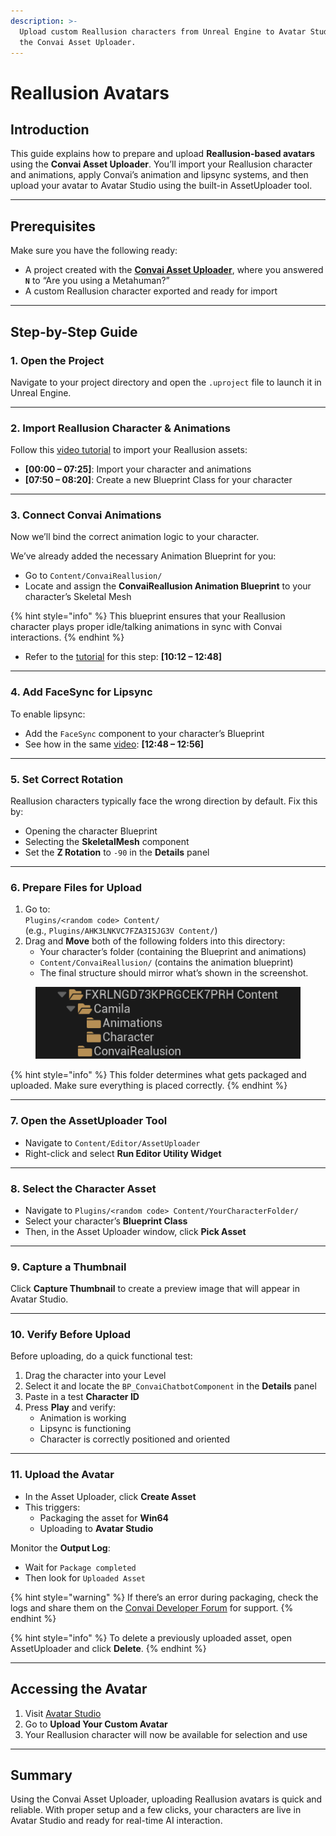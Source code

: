 ```yaml
---
description: >-
  Upload custom Reallusion characters from Unreal Engine to Avatar Studio using
  the Convai Asset Uploader.
---
```


# Reallusion Avatars

## Introduction

This guide explains how to prepare and upload **Reallusion-based avatars** using the **Convai Asset Uploader**. You’ll import your Reallusion character and animations, apply Convai’s animation and lipsync systems, and then upload your avatar to Avatar Studio using the built-in AssetUploader tool.

***

## Prerequisites

Make sure you have the following ready:

* A project created with the [**Convai Asset Uploader**](../../../../../asset-uploader/), where you answered **`N`** to “Are you using a Metahuman?”
* A custom Reallusion character exported and ready for import

***

## Step-by-Step Guide

### 1. Open the Project

Navigate to your project directory and open the `.uproject` file to launch it in Unreal Engine.

***

### 2. Import Reallusion Character & Animations

Follow this [video tutorial](https://youtu.be/UyxNliF8LKU?feature=shared) to import your Reallusion assets:

* **\[00:00 – 07:25]**: Import your character and animations
* **\[07:50 – 08:20]**: Create a new Blueprint Class for your character

***

### 3. Connect Convai Animations

Now we’ll bind the correct animation logic to your character.

We’ve already added the necessary Animation Blueprint for you:

* Go to `Content/ConvaiReallusion/`
* Locate and assign the **ConvaiReallusion Animation Blueprint** to your character’s Skeletal Mesh

{% hint style="info" %}
This blueprint ensures that your Reallusion character plays proper idle/talking animations in sync with Convai interactions.
{% endhint %}

* Refer to the [tutorial](https://youtu.be/UyxNliF8LKU?feature=shared) for this step: **\[10:12 – 12:48]**

***

### 4. Add FaceSync for Lipsync

To enable lipsync:

* Add the `FaceSync` component to your character’s Blueprint
* See how in the same [video](https://youtu.be/UyxNliF8LKU?feature=shared): **\[12:48 – 12:56]**

***

### 5. Set Correct Rotation

Reallusion characters typically face the wrong direction by default. Fix this by:

* Opening the character Blueprint
* Selecting the **SkeletalMesh** component
* Set the **Z Rotation** to `-90` in the **Details** panel

***

### 6. Prepare Files for Upload

1. Go to:\
   `Plugins/<random code> Content/`\
   (e.g., `Plugins/AHK3LNKVC7FZA3I5JG3V Content/`)
2. Drag and **Move** both of the following folders into this directory:
   * Your character’s folder (containing the Blueprint and animations)
   * `Content/ConvaiReallusion/` (contains the animation blueprint)
   * The final structure should mirror what’s shown in the screenshot.

<figure><img src="../../../../../.gitbook/assets/Screenshot 2025-04-19 143603.png" alt=""><figcaption></figcaption></figure>

{% hint style="info" %}
This folder determines what gets packaged and uploaded. Make sure everything is placed correctly.
{% endhint %}

***

### 7. Open the AssetUploader Tool

* Navigate to `Content/Editor/AssetUploader`
* Right-click and select **Run Editor Utility Widget**

***

### 8. Select the Character Asset

* Navigate to `Plugins/<random code> Content/YourCharacterFolder/`
* Select your character’s **Blueprint Class**
* Then, in the Asset Uploader window, click **Pick Asset**

***

### 9. Capture a Thumbnail

Click **Capture Thumbnail** to create a preview image that will appear in Avatar Studio.

***

### 10. Verify Before Upload

Before uploading, do a quick functional test:

1. Drag the character into your Level
2. Select it and locate the `BP_ConvaiChatbotComponent` in the **Details** panel
3. Paste in a test **Character ID**
4. Press **Play** and verify:
   * Animation is working
   * Lipsync is functioning
   * Character is correctly positioned and oriented

***

### 11. Upload the Avatar

* In the Asset Uploader, click **Create Asset**
* This triggers:
  * Packaging the asset for **Win64**
  * Uploading to **Avatar Studio**

Monitor the **Output Log**:

* Wait for `Package completed`
* Then look for `Uploaded Asset`

{% hint style="warning" %}
If there’s an error during packaging, check the logs and share them on the [Convai Developer Forum](https://forum.convai.com/) for support.
{% endhint %}

{% hint style="info" %}
To delete a previously uploaded asset, open AssetUploader and click **Delete**.
{% endhint %}

***

## Accessing the Avatar

1. Visit [Avatar Studio](https://convai.com/)
2. Go to **Upload Your Custom Avatar**
3. Your Reallusion character will now be available for selection and use

***

## Summary

Using the Convai Asset Uploader, uploading Reallusion avatars is quick and reliable. With proper setup and a few clicks, your characters are live in Avatar Studio and ready for real-time AI interaction.
